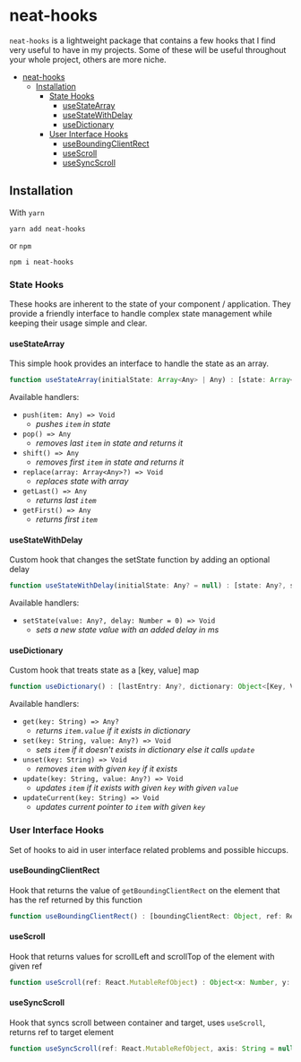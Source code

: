 # neat-hooks

`neat-hooks` is a lightweight package that contains a few hooks that I find very useful to have in my projects. Some of these will be useful throughout your whole project, others are more niche.

- [neat-hooks](#neat-hooks)
  - [Installation](#installation)
    - [State Hooks](#state-hooks)
      - [useStateArray](#usestatearray)
      - [useStateWithDelay](#usestatewithdelay)
      - [useDictionary](#usedictionary)
    - [User Interface Hooks](#user-interface-hooks)
      - [useBoundingClientRect](#useboundingclientrect)
      - [useScroll](#usescroll)
      - [useSyncScroll](#usesyncscroll)

## Installation

With `yarn`

```
yarn add neat-hooks
```

or `npm`

```
npm i neat-hooks
```

### State Hooks

These hooks are inherent to the state of your component / application. They provide a friendly interface to handle complex state management while keeping their usage simple and clear.

#### useStateArray

This simple hook provides an interface to handle the state as an array.

```js
function useStateArray(initialState: Array<Any> | Any) : [state: Array<Any>, handlers: Object<Function>]
```

Available handlers:

- `push(item: Any) => Void`
  - _pushes `item` in state_
- `pop() => Any`
  - _removes last `item` in state and returns it_
- `shift() => Any`
  - _removes first `item` in state and returns it_
- `replace(array: Array<Any>?) => Void`
  - _replaces state with array_
- `getLast() => Any`
  - _returns last `item`_
- `getFirst() => Any`
  - _returns first `item`_

#### useStateWithDelay

Custom hook that changes the setState function by adding an optional delay

```js
function useStateWithDelay(initialState: Any? = null) : [state: Any?, setState: Function]
```

Available handlers:

- `setState(value: Any?, delay: Number = 0) => Void`
  - _sets a new state value with an added delay in ms_

#### useDictionary

Custom hook that treats state as a [key, value] map

```js
function useDictionary() : [lastEntry: Any?, dictionary: Object<[Key, Value]>, handlers: Object<Function>]
```

Available handlers:

- `get(key: String) => Any?`
  - _returns `item.value` if it exists in dictionary_
- `set(key: String, value: Any?) => Void`
  - _sets `item` if it doesn't exists in dictionary else it calls `update`_
- `unset(key: String) => Void`
  - _removes `item` with given `key` if it exists_
- `update(key: String, value: Any?) => Void`
  - _updates `item` if it exists with given `key` with given `value`_
- `updateCurrent(key: String) => Void`
  - _updates current pointer to `item` with given `key`_

### User Interface Hooks

Set of hooks to aid in user interface related problems and possible hiccups.

#### useBoundingClientRect

Hook that returns the value of `getBoundingClientRect` on the element that has the ref returned by this function

```js
function useBoundingClientRect() : [boundingClientRect: Object, ref: React.MutableRefObject]
```

#### useScroll

Hook that returns values for scrollLeft and scrollTop of the element with given ref

```js
function useScroll(ref: React.MutableRefObject) : Object<x: Number, y: Number>
```

#### useSyncScroll

Hook that syncs scroll between container and target, uses `useScroll`, returns ref to target element

```js
function useSyncScroll(ref: React.MutableRefObject, axis: String = null) : React.MutableRefObject
```
